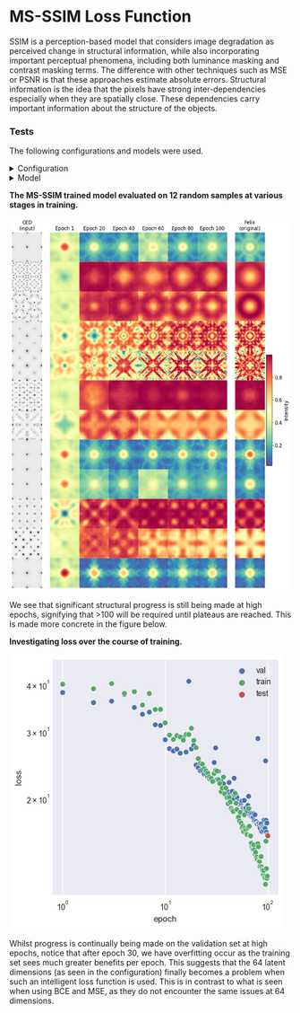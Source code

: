 # MS-SSIM Loss Function

SSIM is a perception-based model that considers image degradation as perceived change in structural information, while also incorporating important perceptual phenomena, including both luminance masking and contrast masking terms. The difference with other techniques such as MSE or PSNR is that these approaches estimate absolute errors. Structural information is the idea that the pixels have strong inter-dependencies especially when they are spatially close. These dependencies carry important information about the structure of the objects.

### Tests

The following configurations and models were used.
<details>
<summary>Configuration</summary>
<pre>
+-- data
|   `-- _target_: src.data.FDP_npy_1x128x128.FDPDataModule                                   
|       data_dir: D:\felix-ml/data//FDP                                                      
|       batch_size: 32                                                                       
|       train_val_test_split:                                                                
|       - 9454                                                                               
|       - 1500                                                                               
|       - 1500                                                                               
|       num_workers: 8                                                                       
|       pin_memory: false                                                                    
|                                                                                            
+-- model
|   `-- _target_: src.models.autoencoder.AELitModule                                         
|       config:                                                                              
|         embed_dim: 64                                                                      
|         learning_rate: 0.0001                                                              
|                                                                                            
+-- callbacks
|   `-- model_checkpoint:                                                                    
|         _target_: lightning.pytorch.callbacks.ModelCheckpoint                              
|         dirpath: D:\felix-ml\logs\train\runs\2023-08-08_20-32-58/checkpoints               
|         filename: epoch_{epoch:03d}                                                        
|         monitor: val/loss                                                                  
|         verbose: false                                                                     
|         save_last: false                                                                   
|         save_top_k: -1                                                                     
|         mode: min                                                                          
|         auto_insert_metric_name: false                                                     
|         save_weights_only: false                                                           
|         every_n_train_steps: null                                                          
|         train_time_interval: null                                                          
|         every_n_epochs: 1                                                                  
|         save_on_train_epoch_end: null                                                      
|       early_stopping:                                                                      
|         _target_: lightning.pytorch.callbacks.EarlyStopping                                
|         monitor: val/loss                                                                  
|         min_delta: 0.0                                                                     
|         patience: 100                                                                      
|         verbose: false                                                                     
|         mode: min                                                                          
|         strict: true                                                                       
|         check_finite: true                                                                 
|         stopping_threshold: null                                                           
|         divergence_threshold: null                                                         
|         check_on_train_epoch_end: null                                                     
|       model_summary:                                                                       
|         _target_: lightning.pytorch.callbacks.RichModelSummary                             
|         max_depth: -1                                                                      
|       rich_progress_bar:                                                                   
|         _target_: lightning.pytorch.callbacks.RichProgressBar                              
|                                                                                            
+-- logger
|   `-- csv:                                                                                 
|         _target_: lightning.pytorch.loggers.csv_logs.CSVLogger                             
|         save_dir: D:\felix-ml\logs\train\runs\2023-08-08_20-32-58                          
|         name: csv/                                                                         
|         prefix: ''                                                                         
|                                                                                            
+-- trainer
|   `-- _target_: lightning.pytorch.trainer.Trainer                                          
|       default_root_dir: D:\felix-ml\logs\train\runs\2023-08-08_20-32-58                    
|       min_epochs: 20                                                                       
|       max_epochs: 100                                                                      
|       accelerator: gpu                                                                     
|       devices: 1                                                                           
|       check_val_every_n_epoch: 1                                                           
|       deterministic: false                                                                 
|                                                                                            
+-- paths
|   `-- root_dir: D:\felix-ml                                                                
|       data_dir: D:\felix-ml/data/                                                          
|       log_dir: D:\felix-ml/logs/                                                           
|       output_dir: D:\felix-ml\logs\train\runs\2023-08-08_20-32-58                          
|       work_dir: D:\felix-ml                                                                
|                                                                                            
+-- extras
|   `-- ignore_warnings: false                                                               
|       enforce_tags: true                                                                   
|       print_config: true                                                                   
|                                                                                            
+-- task_name
|   `-- train                                                                                
+-- tags
|   `-- ['dev']                                                                              
+-- train
|   `-- True                                                                                 
+-- test
|   `-- True                                                                                 
+-- compile
|   `-- False                                                                                
+-- ckpt_path
|   `-- None                                                                                 
`-- seed
    `-- None                                                                                 
</pre>
</details>

<details>
<summary>Model</summary>
<pre>
┌────┬─────────────────┬─────────────────┬────────┐
│    │ Name            │ Type            │ Params │
├────┼─────────────────┼─────────────────┼────────┤
│ 0  │ model           │ Autoencoder     │  3.9 M │
│ 1  │ model.encoder   │ Encoder         │  1.4 M │
│ 2  │ model.encoder.0 │ Conv2d          │  3.2 K │
│ 3  │ model.encoder.1 │ GDN             │ 16.5 K │
│ 4  │ model.encoder.2 │ Conv2d          │  409 K │
│ 5  │ model.encoder.3 │ GDN             │ 16.5 K │
│ 6  │ model.encoder.4 │ Conv2d          │  409 K │
│ 7  │ model.encoder.5 │ GDN             │ 16.5 K │
│ 8  │ model.encoder.6 │ Conv2d          │  409 K │
│ 9  │ model.encoder.7 │ GDN             │ 16.5 K │
│ 10 │ model.encoder.8 │ Conv2d          │  102 K │
│ 24 │ model.flatten   │ Flatten         │      0 │
│ 11 │ model.fc1       │ Linear          │  262 K │
│ 12 │ model.fc_bn1    │ BatchNorm1d     │  1.0 K │
│ 13 │ model.fc2       │ Linear          │  262 K │
│ 14 │ model.fc_bn2    │ BatchNorm1d     │  1.0 K │
│ 15 │ model.fc3       │ Linear          │ 32.8 K │
│ 16 │ model.fc_bn3    │ BatchNorm1d     │    128 │
│ 17 │ model.fc4       │ Linear          │ 33.3 K │
│ 18 │ model.fc_bn4    │ BatchNorm1d     │  1.0 K │
│ 19 │ model.fc5       │ Linear          │  262 K │
│ 20 │ model.fc_bn5    │ BatchNorm1d     │  1.0 K │
│ 21 │ model.fc6       │ Linear          │  262 K │
│ 22 │ model.fc_bn6    │ BatchNorm1d     │  1.0 K │
│ 23 │ model.relu      │ ReLU            │      0 │
│ 24 │ model.unflatten │ Unflatten       │      0 │
│ 25 │ model.decoder   │ Decoder         │  1.4 M │
│ 26 │ model.decoder.0 │ ConvTranspose2d │  102 K │
│ 27 │ model.decoder.1 │ GDN             │ 16.5 K │
│ 28 │ model.decoder.2 │ ConvTranspose2d │  409 K │
│ 29 │ model.decoder.3 │ GDN             │ 16.5 K │
│ 30 │ model.decoder.4 │ ConvTranspose2d │  409 K │
│ 31 │ model.decoder.5 │ GDN             │ 16.5 K │
│ 32 │ model.decoder.6 │ ConvTranspose2d │  409 K │
│ 33 │ model.decoder.7 │ GDN             │ 16.5 K │
│ 34 │ model.decoder.8 │ ConvTranspose2d │  3.2 K │
│ 35 │ model.decoder.9 │ Sigmoid         │      0 │
│ 36 │ loss_function   │ MS_SSIM_Loss    │      0 │
│ 37 │ train_loss      │ MeanMetric      │      0 │
│ 38 │ val_loss        │ MeanMetric      │      0 │
│ 39 │ test_loss       │ MeanMetric      │      0 │
└────┴─────────────────┴─────────────────┴────────┘
</pre>
</details>

**The MS-SSIM trained model evaluated on 12 random samples at various stages in training.**

![ms-ssim loss](./images/MS-SSIM-loss.png)

We see that significant structural progress is still being made at high epochs, signifying that >100 will be required until plateaus are reached. This is made more concrete in the figure below.

**Investigating loss over the course of training.**

![ms-ssim loss](./images/MS-SSIM-analysis.png)

Whilst progress is continually being made on the validation set at high epochs, notice that after epoch 30, we have overfitting occur as the training set sees much greater benefits per epoch. This suggests that the 64 latent dimensions (as seen in the configuration) finally becomes a problem when such an intelligent loss function is used. This is in contrast to what is seen when using BCE and MSE, as they do not encounter the same issues at 64 dimensions.